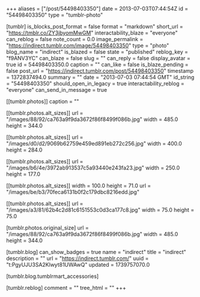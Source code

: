 +++
aliases = ["/post/54498403350"]
date = 2013-07-03T07:44:54Z
id = "54498403350"
type = "tumblr-photo"

[tumblr]
is_blocks_post_format = false
format = "markdown"
short_url = "https://tmblr.co/ZY3jbyomMwGM"
interactability_blaze = "everyone"
can_reblog = false
note_count = 0.0
image_permalink = "https://indirect.tumblr.com/image/54498403350"
type = "photo"
blog_name = "indirect"
is_blazed = false
state = "published"
reblog_key = "f9ANV3YC"
can_blaze = false
slug = ""
can_reply = false
display_avatar = true
id = 54498403350.0
caption = ""
can_like = false
is_blaze_pending = false
post_url = "https://indirect.tumblr.com/post/54498403350"
timestamp = 1372837494.0
summary = ""
date = "2013-07-03 07:44:54 GMT"
id_string = "54498403350"
should_open_in_legacy = true
interactability_reblog = "everyone"
can_send_in_message = true

[[tumblr.photos]]
caption = ""

[[tumblr.photos.alt_sizes]]
url = "/images/88/92/ca763a9f9da3672f86f8499f086b.jpg"
width = 485.0
height = 344.0

[[tumblr.photos.alt_sizes]]
url = "/images/d0/d2/9069b62759e459ed891eb272c256.jpg"
width = 400.0
height = 284.0

[[tumblr.photos.alt_sizes]]
url = "/images/b6/4e/3972ab913537c5a93440e243fa23.jpg"
width = 250.0
height = 177.0

[[tumblr.photos.alt_sizes]]
width = 100.0
height = 71.0
url = "/images/be/b3/70feca6131b0f2c179dbc8216edd.jpg"

[[tumblr.photos.alt_sizes]]
url = "/images/a3/81/62b4c2d81c6151553c0d3ca177c8.jpg"
width = 75.0
height = 75.0

[tumblr.photos.original_size]
url = "/images/88/92/ca763a9f9da3672f86f8499f086b.jpg"
width = 485.0
height = 344.0

[tumblr.blog]
can_show_badges = true
name = "indirect"
title = "indirect"
description = ""
url = "https://indirect.tumblr.com/"
uuid = "t:PgyUJU3SA2Klwyt81UWAwQ"
updated = 1739757070.0

[tumblr.blog.tumblrmart_accessories]

[tumblr.reblog]
comment = ""
tree_html = ""
+++
